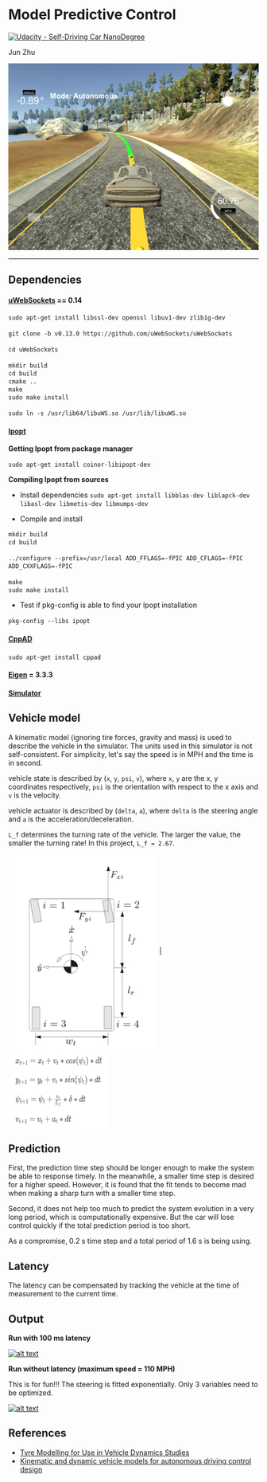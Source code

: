 # Model Predictive Control
[![Udacity - Self-Driving Car NanoDegree](https://s3.amazonaws.com/udacity-sdc/github/shield-carnd.svg)](http://www.udacity.com/drive)

Jun Zhu

![](./highlight.png)

---

## Dependencies

#### [uWebSockets](https://github.com/uNetworking/uWebSockets) == 0.14
~~~~
sudo apt-get install libssl-dev openssl libuv1-dev zlib1g-dev

git clone -b v0.13.0 https://github.com/uWebSockets/uWebSockets

cd uWebSockets

mkdir build
cd build
cmake ..
make 
sudo make install

sudo ln -s /usr/lib64/libuWS.so /usr/lib/libuWS.so
~~~~

#### [Ipopt](https://projects.coin-or.org/Ipopt)
  
 __Getting Ipopt from package manager__
  
 `sudo apt-get install coinor-libipopt-dev`
 
 __Compiling Ipopt from sources__ 

 * Install dependencies
`sudo apt-get install libblas-dev liblapck-dev libasl-dev libmetis-dev libmumps-dev`

* Compile and install
~~~~
mkdir build
cd build

../configure --prefix=/usr/local ADD_FFLAGS=-fPIC ADD_CFLAGS=-fPIC ADD_CXXFLAGS=-fPIC

make
sudo make install
~~~~

* Test if pkg-config is able to find your Ipopt installation

`pkg-config --libs ipopt`


#### [CppAD](https://www.coin-or.org/CppAD/)
`sudo apt-get install cppad`

#### [Eigen](http://eigen.tuxfamily.org/index.php?title=Main_Page) = 3.3.3

#### [Simulator](https://github.com/udacity/CarND-MPC-Project/releases)


## Vehicle model

A kinematic model (ignoring tire forces, gravity and mass)  is used to describe the vehicle in the simulator. The units used in this simulator is not self-consistent. For simplicity, let's say the speed is in MPH and the time is in second.

vehicle state is described by (`x`, `y`, `psi`, `v`), where `x`, `y` are the x, y coordinates respectively, `psi` is the orientation with respect to the x axis and `v` is the velocity.

vehicle actuator is described by (`delta`, `a`), where `delta` is the steering angle and `a` is the acceleration/deceleration.

`L_f` determines the turning rate of the vehicle. The larger the value, the smaller the turning rate! In this project, `L_f = 2.67`.

<img src="misc/vehicle_model_illustration.png" width="300" height="400" align="middle" />  |  <img src="misc/dynamic_model.jpg" width="200" height="150" align="middle" />
 

## Prediction
First, the prediction time step should be longer enough to make the system be able to response timely. In the meanwhile, a smaller time step is desired for a higher speed. However, it is found that the fit tends to become mad when making a sharp turn with a smaller time step.

Second, it does not help too much to predict the system evolution in a very long period, which is computationally expensive. But the car will lose control quickly if the total prediction period is too short.

As a compromise, 0.2 s time step and a total period of 1.6 s is being using.

## Latency
The latency can be compensated by tracking the vehicle at the time of measurement to the current time.

## Output

__Run with 100 ms latency__

 [![alt text](http://img.youtube.com/vi/jSb7Ez4U58k/0.jpg)](https://youtu.be/jSb7Ez4U58k)

__Run without latency (maximum speed = 110 MPH)__

This is for fun!!! The steering is fitted exponentially. Only 3 variables need to be optimized.

 [![alt text](http://img.youtube.com/vi/RgOTkCFyyvU/0.jpg)](https://youtu.be/RgOTkCFyyvU)

 
## References

* [Tyre Modelling for Use in Vehicle Dynamics Studies](10.4271/870421)
* [Kinematic and dynamic vehicle models for autonomous driving control design](http://ieeexplore.ieee.org/document/7225830/)
